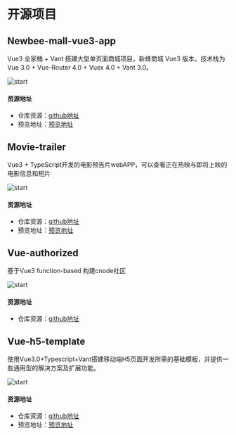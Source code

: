 # 开源项目
## Newbee-mall-vue3-app
Vue3 全家桶 + Vant 搭建大型单页面商城项目，新蜂商城 Vue3 版本，技术栈为 Vue 3.0 + Vue-Router 4.0 + Vuex 4.0 + Vant 3.0。

![start](https://img.shields.io/github/stars/newbee-ltd/newbee-mall-vue3-app?style=social)

#### 资源地址
- 仓库资源：[github地址](https://github.com/newbee-ltd/newbee-mall-vue3-app)
- 预览地址：[预览地址](http://47.99.134.126:5008/#/home)


## Movie-trailer
Vue3 + TypeScript开发的电影预告片webAPP，可以查看正在热映与即将上映的电影信息和短片

![start](https://img.shields.io/github/stars/lhz960904/movie-trailer?style=social)

#### 资源地址
- 仓库资源：[github地址](https://github.com/lhz960904/movie-trailer)
- 预览地址：[预览地址](http://movie.ihaoze.cn/recommend)

## Vue-authorized
基于Vue3 function-based 构建cnode社区

![start](https://img.shields.io/github/stars/xjh22222228/vue-authorized?style=social)

#### 资源地址
- 仓库资源：[github地址](https://github.com/xjh22222228/vue-authorized)

## Vue-h5-template
使用Vue3.0+Typescript+Vant搭建移动端H5页面开发所需的基础模板，并提供一些通用型的解决方案及扩展功能。

![start](https://img.shields.io/github/stars/Ewall1106/vue-h5-template?style=social)

#### 资源地址
- 仓库资源：[github地址](https://github.com/Ewall1106/vue-h5-template)
- 预览地址：[预览地址](https://template.xwhx.top/)
